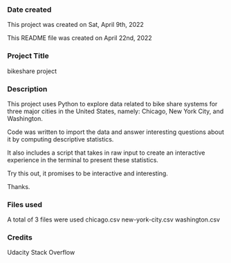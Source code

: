 
### Date created
This project was created on Sat, April 9th, 2022

This README file was created on April 22nd, 2022

### Project Title
bikeshare project

### Description
This project uses Python to explore data related to bike share systems for three major cities in the United States, namely: Chicago, New York City, and Washington.

Code was written to import the data and answer interesting questions about it by computing descriptive statistics.

It also includes a script that takes in raw input to create an interactive experience in the terminal to present these statistics.

Try this out, it promises to be interactive and interesting.

Thanks.

### Files used
A total of 3 files were used
chicago.csv
new-york-city.csv
washington.csv

### Credits
Udacity
Stack Overflow
